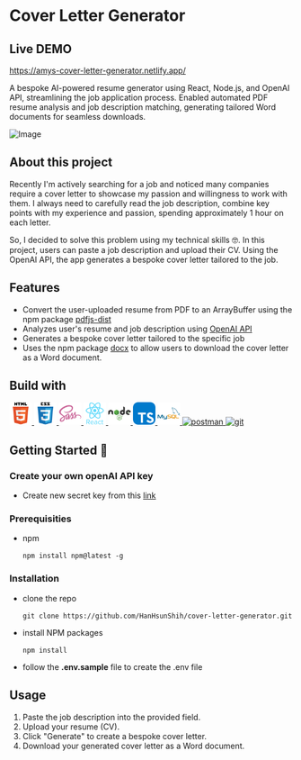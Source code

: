 # Cover Letter Generator

## Live DEMO
https://amys-cover-letter-generator.netlify.app/

A bespoke AI-powered resume generator using React, Node.js, and OpenAI API, streamlining the job application process. Enabled automated PDF resume analysis and job description matching, generating tailored Word documents for seamless downloads.

<img width="635" alt="Image" src="https://github.com/user-attachments/assets/9f363460-80b3-43ed-aa55-a7d835f7e822" />

## About this project
Recently I'm actively searching for a job and noticed many companies require a cover letter to showcase my passion and willingness to work with them. I always need to carefully read the job description, combine key points with my experience and passion, spending approximately 1 hour on each letter.

So, I decided to solve this problem using my technical skills 🤓. In this project, users can paste a job description and upload their CV. Using the OpenAI API, the app generates a bespoke cover letter tailored to the job.

## Features
- Convert the user-uploaded resume from PDF to an ArrayBuffer using the npm package [pdfjs-dist](https://www.npmjs.com/package/pdfjs-dist)
- Analyzes user's resume and job description using [OpenAI API](https://platform.openai.com/docs/overview)
- Generates a bespoke cover letter tailored to the specific job
- Uses the npm package [docx](https://docx.js.org/#/?id=welcome) to allow users to download the cover letter as a Word document.

## Build with
<p align="left">
  <a href="https://www.w3.org/html/" target="_blank" rel="noreferrer"> <img src="https://raw.githubusercontent.com/devicons/devicon/master/icons/html5/html5-original-wordmark.svg" alt="html5" width="40" height="40"/> </a> 
  <a href="https://www.w3schools.com/css/" target="_blank" rel="noreferrer"> <img src="https://raw.githubusercontent.com/devicons/devicon/master/icons/css3/css3-original-wordmark.svg" alt="css3" width="40" height="40"/> </a> 
  <a href="https://sass-lang.com" target="_blank" rel="noreferrer"> <img src="https://raw.githubusercontent.com/devicons/devicon/master/icons/sass/sass-original.svg" alt="sass" width="40" height="40"/> </a>
  <a href="https://reactjs.org/" target="_blank" rel="noreferrer"> <img src="https://raw.githubusercontent.com/devicons/devicon/master/icons/react/react-original-wordmark.svg" alt="react" width="40" height="40"/> </a> 
  <a href="https://nodejs.org" target="_blank" rel="noreferrer"> <img src="https://raw.githubusercontent.com/devicons/devicon/master/icons/nodejs/nodejs-original-wordmark.svg" alt="nodejs" width="40" height="40"/> </a> 
  <a href="https://developer.mozilla.org/en-US/docs/Web/JavaScript" target="_blank" rel="noreferrer"> <img src="https://github.com/tandpfun/skill-icons/blob/main/icons/TypeScript.svg" alt="typescript" width="40" height="40"/> </a> 
  <a href="https://www.mysql.com/" target="_blank" rel="noreferrer"> <img src="https://raw.githubusercontent.com/devicons/devicon/master/icons/mysql/mysql-original-wordmark.svg" alt="mysql" width="40" height="40"/> </a> 
  <a href="https://postman.com" target="_blank" rel="noreferrer"> <img src="https://www.vectorlogo.zone/logos/getpostman/getpostman-icon.svg" alt="postman" width="40" height="40"/> </a> 
  <a href="https://git-scm.com/" target="_blank" rel="noreferrer"> <img src="https://www.vectorlogo.zone/logos/git-scm/git-scm-icon.svg" alt="git" width="40" height="40"/> </a> 
</p>

## Getting Started 🚀

### Create your own openAI API key
- Create new secret key from this [link](https://platform.openai.com/settings/organization/api-keys)

### Prerequisities
- npm
  ```
  npm install npm@latest -g
  ```
  
### Installation
- clone the repo
  ```
  git clone https://github.com/HanHsunShih/cover-letter-generator.git
  ```
- install NPM packages
  ```
  npm install
  ```
- follow the **.env.sample** file to create the .env file


## Usage
1. Paste the job description into the provided field.
2. Upload your resume (CV).
3. Click "Generate" to create a bespoke cover letter.
4. Download your generated cover letter as a Word document.
